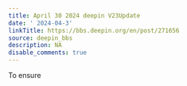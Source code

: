 ```yaml
---
title: April 30 2024 deepin V23Update
date: ' 2024-04-3'
linkTitle: https://bbs.deepin.org/en/post/271656
source: deepin_bbs
description: NA
disable_comments: true
---
```

To ensure 
